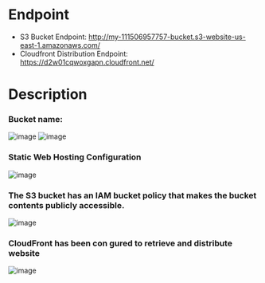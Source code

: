 # Endpoint
- S3 Bucket Endpoint: http://my-111506957757-bucket.s3-website-us-east-1.amazonaws.com/
- Cloudfront Distribution Endpoint: https://d2w01cqwoxgapn.cloudfront.net/
# Description
### Bucket name:
![image](https://github.com/truonghet/udacity-starter-website/assets/9692983/c6b83fa2-ee41-4e76-bd74-ee01dc1c2442)
![image](https://github.com/truonghet/udacity-starter-website/assets/9692983/7447b869-9f0e-4887-a691-7836fe373b11)
### Static Web Hosting Configuration
![image](https://github.com/truonghet/udacity-starter-website/assets/9692983/26e94b85-0e0f-44c7-8fc1-d4d89a467d86)
### The S3 bucket has an IAM bucket policy that makes the bucket contents publicly accessible.
![image](https://github.com/truonghet/udacity-starter-website/assets/9692983/ad00fe35-3553-4711-9715-6ad1e2a8c01d)
###  CloudFront has been con gured to retrieve and distribute website
![image](https://github.com/truonghet/udacity-starter-website/assets/9692983/00b94890-b587-4d07-92d2-22fa65ba507f)

